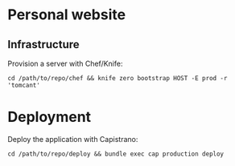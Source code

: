 # Personal website

## Infrastructure

Provision a server with Chef/Knife:
```
cd /path/to/repo/chef && knife zero bootstrap HOST -E prod -r 'tomcant'
```

# Deployment

Deploy the application with Capistrano:
```
cd /path/to/repo/deploy && bundle exec cap production deploy
```
